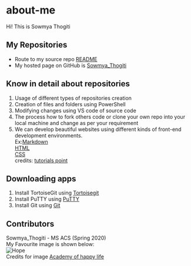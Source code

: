 # about-me
Hi! This is Sowmya Thogiti
## My Repositories
- Route to my source repo [README](https://sowmyathogiti.github.io/about-me3/)
- My hosted page on GitHub is [Sowmya_Thogiti](https://github.com/sowmyathogiti)

## Know in detail about repositories
1. Usage of different types of repositories creation
2. Creation of files and folders using PowerShell
3. Modifying changes using VS code of source code
4. The process how to fork others code or clone your own repo into your local machine and change as per your requirement
5. We can develop beautiful websites using different kinds of front-end development environments.   
    Ex:[Markdown](https://www.tutorialspoint.com/grav/grav_markdown_syntax.htm)   
       [HTML](https://www.tutorialspoint.com/html/index.htm)   
       [CSS](https://www.tutorialspoint.com/css/index.htm)   
    credits: [tutorials point](https://www.tutorialspoint.com/index.htm)

## Downloading apps
1. Install TortoiseGit using [Tortoisegit](https://tortoisegit.org/)
1. Install PuTTY using [PuTTY](https://www.ssh.com/ssh/putty/download)
1. Install Git using [Git](https://git-scm.com/download/win)

## Contributors  
Sowmya_Thogiti - MS ACS (Spring 2020)  
My Favourite image is shown below:  
![Hope](https://www.academyofhappylife.com/wp-content/uploads/2017/04/IMG_0251.jpg)    
Credits for image [Academy of happy life](https://www.academyofhappylife.com/learn-yesterday-live-today-hope-tomorrow/)
